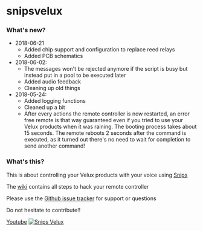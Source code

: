 # snipsvelux

### What's new?

* 2018-06-21
    * Added chip support and configuration to replace reed relays
    * Added PCB schematics
* 2018-06-02:
    * The messages won't be rejected anymore if the script is busy but instead put in a pool to be executed later
    * Added audio feedback
    * Cleaning up old things
* 2018-05-24:
    * Added logging functions
    * Cleaned  up a bit
    * After every actions the remote controller is now restarted, an error free remote is that way guaranteed even if you tried to use your Velux products when it was raining. The booting process takes about 15 seconds. The remote reboots 2 seconds after the command is executed, as it turned out there's no need to wait for completion to send another command!


### What's this?

This is about controlling your Velux products with your voice using [Snips](https://snips.ai)

The [wiki](https://github.com/Psychokiller1888/snipsvelux/wiki) contains all steps to hack your remote controller

Please use the [Github issue tracker](https://github.com/Psychokiller1888/snipsvelux/issues) for support or questions

Do not hesitate to contribute!!

[Youtube](https://www.youtube.com/watch?v=ukkOLqcm2CY£)
[![Snips Velux](https://puu.sh/A6YQ6.png)](https://www.youtube.com/watch?v=ukkOLqcm2CY£)
